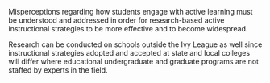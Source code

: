 
Misperceptions regarding how students engage with active learning must be understood and addressed in order for research-based active instructional strategies to be more effective and to become widespread.

Research can be conducted on schools outside the Ivy League as well since instructional strategies adopted and accepted at state and local colleges will differ where educational undergraduate and graduate programs are not staffed by experts in the field.
